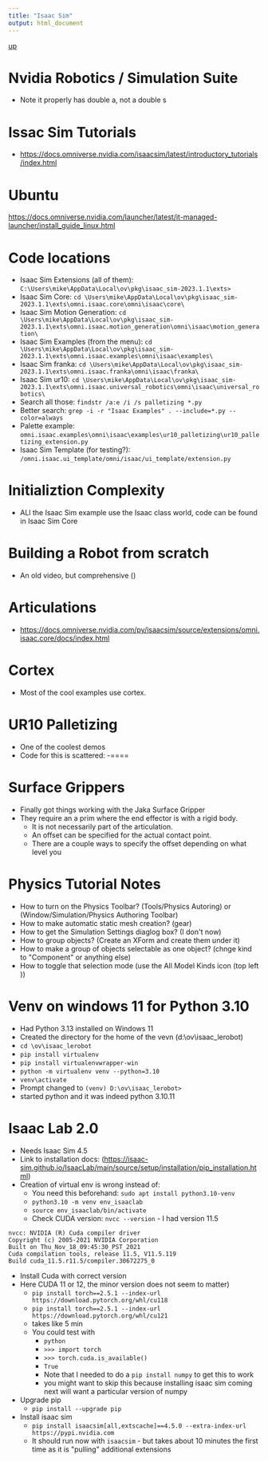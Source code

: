 ```yaml
---
title: "Isaac Sim"
output: html_document
---
```

[up](https://mikewise2718.github.io/markdowndocs/)

# Nvidia Robotics / Simulation Suite
- Note it properly has double a, not a double s

# Issac Sim Tutorials
- https://docs.omniverse.nvidia.com/isaacsim/latest/introductory_tutorials/index.html

# Ubuntu
https://docs.omniverse.nvidia.com/launcher/latest/it-managed-launcher/install_guide_linux.html

# Code locations
- Isaac Sim Extensions (all of them): `C:\Users\mike\AppData\Local\ov\pkg\isaac_sim-2023.1.1\exts>`
- Isaac Sim Core: `cd \Users\mike\AppData\Local\ov\pkg\isaac_sim-2023.1.1\exts\omni.isaac.core\omni\isaac\core\`
- Isaac Sim Motion Generation: `cd \Users\mike\AppData\Local\ov\pkg\isaac_sim-2023.1.1\exts\omni.isaac.motion_generation\omni\isaac\motion_generation\`
- Isaac Sim Examples (from the menu): `cd \Users\mike\AppData\Local\ov\pkg\isaac_sim-2023.1.1\exts\omni.isaac.examples\omni\isaac\examples\`
- Isaac Sim franka: `cd \Users\mike\AppData\Local\ov\pkg\isaac_sim-2023.1.1\exts\omni.isaac.franka\omni\isaac\franka\`
- Isaac Sim ur10: `cd \Users\mike\AppData\Local\ov\pkg\isaac_sim-2023.1.1\exts\omni.isaac.universal_robotics\omni\isaac\universal_robotics\`
- Search all those: `findstr /a:e /i /s palletizing *.py`
- Better search: `grep -i -r "Isaac Examples" . --include=*.py --color=always`
- Palette example: `omni.isaac.examples\omni\isaac\examples\ur10_palletizing\ur10_palletizing_extension.py`
- Isaac Sim Template (for testing?): `/omni.isaac.ui_template/omni/isaac/ui_template/extension.py`

# Initializtion Complexity
- ALl the Isaac Sim example use the Isaac class world, code can be found in Isaac Sim Core


# Building a Robot from scratch
- An old video, but comprehensive ()


# Articulations
- https://docs.omniverse.nvidia.com/py/isaacsim/source/extensions/omni.isaac.core/docs/index.html


# Cortex
- Most of the cool examples use cortex.


# UR10 Palletizing
- One of the coolest demos
- Code for this is scattered:
   -====


# Surface Grippers
- Finally got things working with the Jaka Surface Gripper
- They require an a prim where the end effector is with a rigid body.
   - It is not necessarily part of the articulation.
   - An offset can be specified for the actual contact point.
   - There are a couple ways to specify the offset depending on what level you

# Physics Tutorial Notes
- How to turn on the Physics Toolbar? (Tools/Physics Autoring) or (Window/Simulation/Physics Authoring Toolbar)
- How to make automatic static mesh creation? (gear)
- How to get the Simulation Settings diaglog box? (I don't now)
- How to group objects? (Create an XForm and create them under it)
- How to make a group of objects selectable as one object? (chnge kind to "Component" or anything else)
- How to toggle that selection mode (use the All Model Kinds icon (top left ))

# Venv on windows 11 for Python 3.10
- Had Python 3.13 installed on Windows 11
- Created the directory for the home of the vevn (d:\ov\isaac_lerobot)
- `cd \ov\isaac_lerobot`
- `pip install virtualenv`
- `pip install virtualenvwrapper-win`
- `python -m virtualenv venv --python=3.10`
- `venv\activate`
- Prompt changed to `(venv) D:\ov\isaac_lerobot>`
- started python and it was indeed python 3.10.11


# Isaac Lab 2.0
- Needs Isaac Sim 4.5
- Link to installation docs: (https://isaac-sim.github.io/IsaacLab/main/source/setup/installation/pip_installation.html)
- Creation of virtual env is wrong instead of:
   - You need this beforehand: `sudo apt install python3.10-venv`
   - `python3.10 -m venv env_isaaclab`
   - `source env_isaaclab/bin/activate`
   - Check CUDA version: `nvcc --version` - I had version 11.5
```
nvcc: NVIDIA (R) Cuda compiler driver
Copyright (c) 2005-2021 NVIDIA Corporation
Built on Thu_Nov_18_09:45:30_PST_2021
Cuda compilation tools, release 11.5, V11.5.119
Build cuda_11.5.r11.5/compiler.30672275_0
```
   - Install Cuda with correct version
   - Here CUDA 11 or 12, the minor version does not seem to matter)
       - `pip install torch==2.5.1 --index-url https://download.pytorch.org/whl/cu118`
       - `pip install torch==2.5.1 --index-url https://download.pytorch.org/whl/cu121`
       - takes like 5 min
       - You could test with
          - `python`
          - `>>> import torch`
          - `>>> torch.cuda.is_available()`
          - `True`
          - Note that I needed to do a `pip install numpy` to get this to work
          - you might want to skip this because installing isaac sim coming next will want a particular version of numpy
   - Upgrade pip
       - `pip install --upgrade pip`
   - Install isaac sim
      - `pip install isaacsim[all,extscache]==4.5.0 --extra-index-url https://pypi.nvidia.com`
      - It should run now with `isaacsim` - but takes about 10 minutes the first time as it is "pulling" additional extensions
